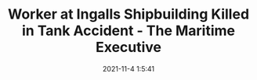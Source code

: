 ---
"title": "Worker at Ingalls Shipbuilding Killed in Tank Accident - The Maritime Executive"
"date": "2021-11-4 1:5:41"
"feed_name": "GOOGLENEWSCONSTRUCTION"
"feed_website": "https://news.google.com/search?q=construction%2Bincident&hl=en-US&gl=US&ceid=US:en"
"feed_rss": "https://news.google.com/rss/search?q=construction%2Bincident&hl=en-US&gl=US&ceid=US:en"
"link": "https://www.maritime-executive.com/article/worker-at-ingalls-shipbuilding-killed-in-tank-accident"
"source": "{'href': 'https://www.maritime-executive.com', 'title': 'The Maritime Executive'}"
"file": "_posts/2021-1-1-0314fc9046706bbeff82e5953dfb56e7f965e161.md"
"accident": "0"
"drilling": "0"
"dead": "0"
"injured": "0"
"arrested": "0"
"place": "unknown place"
"where": "unknown site"
"causes": "unknown"
"place_uri": "unknown place"
---